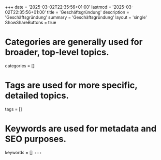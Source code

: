+++
date = '2025-03-02T22:35:56+01:00'
lastmod = '2025-03-02T22:35:56+01:00'
title = 'Geschäftsgründung'
description = 'Geschäftsgründung'
summary = 'Geschäftsgründung'
layout = 'single'
ShowShareButtons = true
# Categories are generally used for broader, top-level topics.
categories = []
# Tags are used for more specific, detailed topics.
tags = []
# Keywords are used for metadata and SEO purposes.
keywords = []
+++
